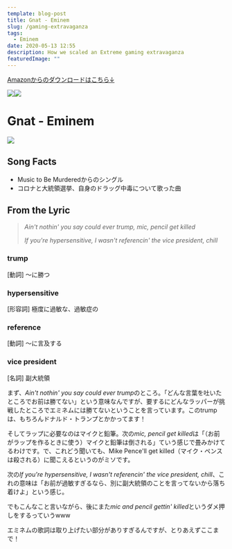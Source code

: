 ```yaml
---
template: blog-post
title: Gnat - Eminem
slug: /gaming-extravaganza
tags:
  - Eminem
date: 2020-05-13 12:55
description: How we scaled an Extreme gaming extravaganza
featuredImage: ""
---
```

[Amazonからのダウンロードはこちら↓](https://www.blogger.com/blog/post/edit/7249223017243835856/1957566415019585387#)

[![](https://ws-fe.amazon-adsystem.com/widgets/q?_encoding=UTF8&ASIN=B08QYYM7BY&Format=_SL250_&ID=AsinImage&MarketPlace=JP&ServiceVersion=20070822&WS=1&tag=koolmusik-22&language=en_US)](https://www.blogger.com/blog/post/edit/7249223017243835856/1957566415019585387#)![](https://ir-jp.amazon-adsystem.com/e/ir?t=koolmusik-22&language=en_US&l=li3&o=9&a=B08QYYM7BY)



# Gnat - Eminem

![](https://img1.blogblog.com/img/video_object.png)

##  

## Song Facts



* Music to Be Murderedからのシングル
* コロナと大統領選挙、自身のドラッグ中毒について歌った曲

## From the Lyric

> *Ain't nothin' you say could ever trump, mic, pencil get killed*
>
> *If you're hypersensitive, I wasn't referencin' the vice president, chill*

### trump

\[動詞] 〜に勝つ

### hypersensitive

\[形容詞] 極度に過敏な、過敏症の

### reference

\[動詞] 〜に言及する

### vice president

\[名詞] 副大統領





まず、*Ain't nothin' you say could ever trump*のところ。「どんな言葉を吐いたところでお前は勝てない」という意味なんですが、要するにどんなラッパーが挑戦したところでエミネムには勝てないということを言っています。このtrumpは、もちろんドナルド・トランプとかかってます！



そしてラップに必要なのはマイクと鉛筆。次の*mic, pencil get killed*は「（お前がラップを作るときに使う）マイクと鉛筆は倒される」ていう感じで畳みかけてるわけです。で、これどう聞いても、Mike Pence'll get killed（マイク・ペンスは殺される）に聞こえるというのがミソです。



次の*If you're hypersensitive, I wasn't referencin' the vice president, chill*、これの意味は「お前が過敏すぎるなら、別に副大統領のことを言ってないから落ち着けよ」という感じ。



でもこんなこと言いながら、後にまた*mic and pencil gettin' killed*というダメ押しをするっていうwww



エミネムの歌詞は取り上げたい部分がありすぎるんですが、とりあえずここまで！